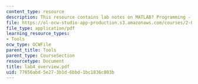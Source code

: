 ```yaml
---
content_type: resource
description: This resource contains lab notes on MATLAB? Programming - Functions.
file: https://ol-ocw-studio-app-production.s3.amazonaws.com/courses/2-003j-dynamics-and-control-i-spring-2007/77656abd5e273b1d6bbd1bc1836c803b_lab4_overview.pdf
file_type: application/pdf
learning_resource_types:
- Tools
ocw_type: OCWFile
parent_title: Tools
parent_type: CourseSection
resourcetype: Document
title: lab4_overview.pdf
uid: 77656abd-5e27-3b1d-6bbd-1bc1836c803b
---
```

